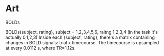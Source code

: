 # Art

BOLDs

BOLDs{subject, rating}, subject = 1,2,3,4,5,6, raitng 1,2,3,4 (in the task it's actually 0,1,2,3)
Inside each {subject, rating}, there's a matrix containing changes in BOLD signals: trial x timecourse.
The timecourse is upsampled at every 0.0112 s, where TR=1.12s. 


